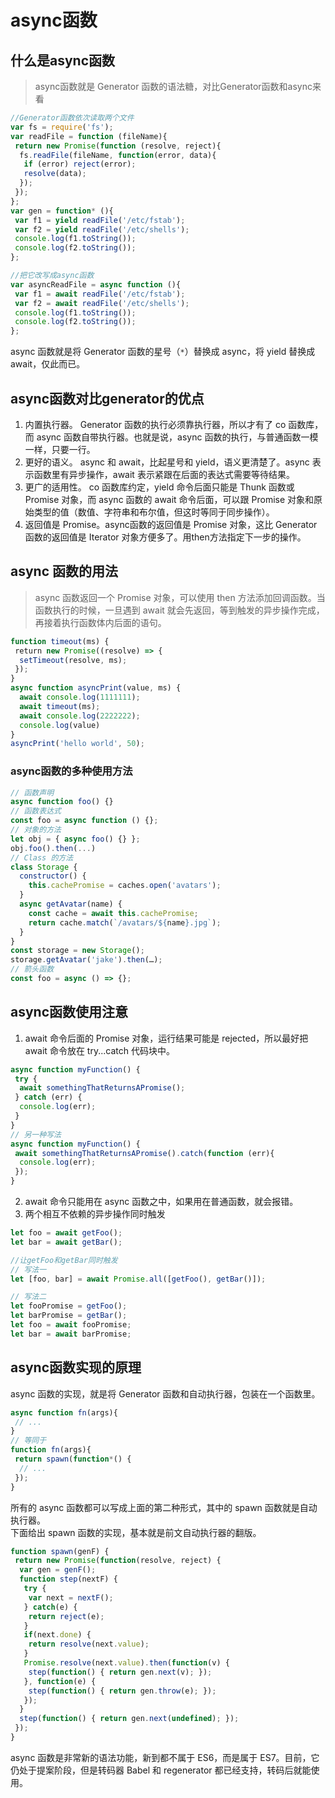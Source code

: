 # async函数
## 什么是async函数
>async函数就是 Generator 函数的语法糖，对比Generator函数和async来看




```js
//Generator函数依次读取两个文件
var fs = require('fs');
var readFile = function (fileName){
 return new Promise(function (resolve, reject){
  fs.readFile(fileName, function(error, data){
   if (error) reject(error);
   resolve(data);
  });
 });
};
var gen = function* (){
 var f1 = yield readFile('/etc/fstab');
 var f2 = yield readFile('/etc/shells');
 console.log(f1.toString());
 console.log(f2.toString());
};

//把它改写成async函数
var asyncReadFile = async function (){
 var f1 = await readFile('/etc/fstab');
 var f2 = await readFile('/etc/shells');
 console.log(f1.toString());
 console.log(f2.toString());
};
```
async 函数就是将 Generator 函数的星号（`*`）替换成 async，将 yield 替换成 await，仅此而已。

## async函数对比generator的优点
1. 内置执行器。 Generator 函数的执行必须靠执行器，所以才有了 co 函数库，而 async 函数自带执行器。也就是说，async 函数的执行，与普通函数一模一样，只要一行。
2. 更好的语义。 async 和 await，比起星号和 yield，语义更清楚了。async 表示函数里有异步操作，await 表示紧跟在后面的表达式需要等待结果。
3. 更广的适用性。 co 函数库约定，yield 命令后面只能是 Thunk 函数或 Promise 对象，而 async 函数的 await 命令后面，可以跟 Promise 对象和原始类型的值（数值、字符串和布尔值，但这时等同于同步操作）。
4. 返回值是 Promise。async函数的返回值是 Promise 对象，这比 Generator 函数的返回值是 Iterator 对象方便多了。用then方法指定下一步的操作。

## async 函数的用法
>async 函数返回一个 Promise 对象，可以使用 then 方法添加回调函数。当函数执行的时候，一旦遇到 await 就会先返回，等到触发的异步操作完成，再接着执行函数体内后面的语句。

```js
function timeout(ms) {
 return new Promise((resolve) => {
  setTimeout(resolve, ms);
 });
}
async function asyncPrint(value, ms) {
  await console.log(1111111);
  await timeout(ms);
  await console.log(2222222);
  console.log(value)
}
asyncPrint('hello world', 50);
```

### async函数的多种使用方法
```js
// 函数声明
async function foo() {}
// 函数表达式
const foo = async function () {};
// 对象的方法
let obj = { async foo() {} };
obj.foo().then(...)
// Class 的方法
class Storage {
  constructor() {
    this.cachePromise = caches.open('avatars');
  }
  async getAvatar(name) {
    const cache = await this.cachePromise;
    return cache.match(`/avatars/${name}.jpg`);
  }
}
const storage = new Storage();
storage.getAvatar('jake').then(…);
// 箭头函数
const foo = async () => {};
```

## async函数使用注意
1. await 命令后面的 Promise 对象，运行结果可能是 rejected，所以最好把 await 命令放在 try...catch 代码块中。
```js
async function myFunction() {
 try {
  await somethingThatReturnsAPromise();
 } catch (err) {
  console.log(err);
 }
}
// 另一种写法
async function myFunction() {
 await somethingThatReturnsAPromise().catch(function (err){
  console.log(err);
 });
}
```
2. await 命令只能用在 async 函数之中，如果用在普通函数，就会报错。
3. 两个相互不依赖的异步操作同时触发

```js
let foo = await getFoo();
let bar = await getBar();

//让getFoo和getBar同时触发
// 写法一
let [foo, bar] = await Promise.all([getFoo(), getBar()]);

// 写法二
let fooPromise = getFoo();
let barPromise = getBar();
let foo = await fooPromise;
let bar = await barPromise;
```

## async函数实现的原理
async 函数的实现，就是将 Generator 函数和自动执行器，包装在一个函数里。
```js
async function fn(args){
 // ...
}
// 等同于
function fn(args){
 return spawn(function*() {
  // ...
 });
}
```
所有的 async 函数都可以写成上面的第二种形式，其中的 spawn 函数就是自动执行器。<br/>
下面给出 spawn 函数的实现，基本就是前文自动执行器的翻版。
```js
function spawn(genF) {
 return new Promise(function(resolve, reject) {
  var gen = genF();
  function step(nextF) {
   try {
    var next = nextF();
   } catch(e) {
    return reject(e);
   }
   if(next.done) {
    return resolve(next.value);
   }
   Promise.resolve(next.value).then(function(v) {
    step(function() { return gen.next(v); });   
   }, function(e) {
    step(function() { return gen.throw(e); });
   });
  }
  step(function() { return gen.next(undefined); });
 });
}
```
async 函数是非常新的语法功能，新到都不属于 ES6，而是属于 ES7。目前，它仍处于提案阶段，但是转码器 Babel 和 regenerator 都已经支持，转码后就能使用。


